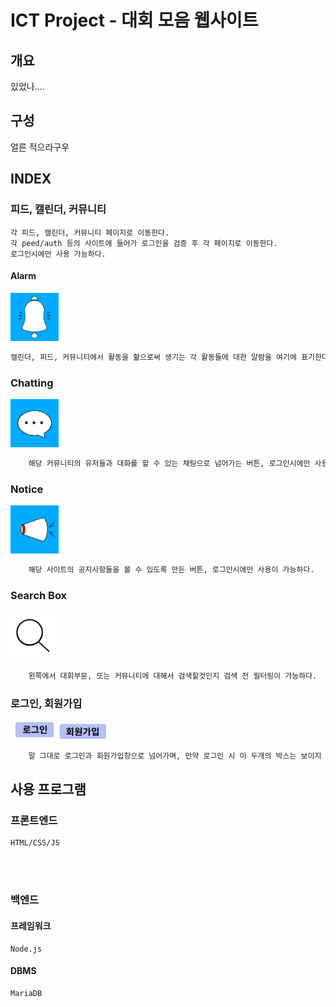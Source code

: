 # ICT Project - 대회 모음 웹사이트

## 개요
있었나....

## 구성
얼른 적으라구우

## INDEX
### 피드, 캘린더, 커뮤니티
    각 피드, 캘린더, 커뮤니티 페이지로 이동한다.
    각 peed/auth 등의 사이트에 들어가 로그인을 검증 후 각 페이지로 이동한다.
    로그인시에만 사용 가능하다.

#### Alarm
<img width="77" src="./images/alarm.png">

```txt
캘린더, 피드, 커뮤니티에서 활동을 핢으로써 생기는 각 활동들에 대한 알람을 여기에 표기한다, 로그인시에만 사용 가능하다.
```

### Chatting
<img width="77" src="./images/chatting.png">

```txt
    해당 커뮤니티의 유저들과 대화를 할 수 있는 채팅으로 넘어가는 버튼, 로그인시에만 사용 가능하다.
```

### Notice
<img width="77" src="./images/notice.png">

```txt
    해당 사이트의 공지사항들을 볼 수 있도록 만든 버튼, 로그인시에만 사용이 가능하다.
```
### Search Box
<img width="77" src="./images/search.png">

```txt
    왼쪽에서 대회부문, 또는 커뮤니티에 대해서 검색할것인지 검색 전 필터링이 가능하다.
```

### 로그인, 회원가입
<img width="77" src="./images/sign-In.PNG"><img width="77" src="./images/sign-Up.PNG">

```txt
    말 그대로 로그인과 회원가입창으로 넘어가며, 만약 로그인 시 이 두개의 박스는 보이지 않는다.
```


## 사용 프로그램

### 프론트엔드
    HTML/CSS/JS
</br></br>

### 백엔드

#### 프레임워크
    Node.js

#### DBMS
    MariaDB


